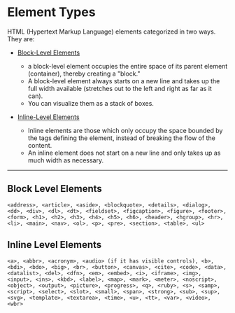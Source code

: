 # Element Types

HTML (Hypertext Markup Language) elements categorized in two ways.
They are:

- [Block-Level Elements](https://developer.mozilla.org/en-US/docs/Web/HTML/Block-level_elements)

  - a block-level element occupies the entire space of its parent element (container), thereby creating a "block."
  - A block-level element always starts on a new line and takes up the full width available (stretches out to the left and right as far as it can).
  - You can visualize them as a stack of boxes.

- [Inline-Level Elements](https://developer.mozilla.org/en-US/docs/Web/HTML/Inline_elements)

  - Inline elements are those which only occupy the space bounded by the tags defining the element, instead of breaking the flow of the content.
  - An inline element does not start on a new line and only takes up as much width as necessary.

---

## Block Level Elements

```
<address>, <article>, <aside>, <blockquote>, <details>, <dialog>, <dd>, <div>, <dl>, <dt>, <fieldset>, <figcaption>, <figure>, <footer>, <form>, <h1>, <h2>, <h3>, <h4>, <h5>, <h6>, <header>, <hgroup>, <hr>, <li>, <main>, <nav>, <ol>, <p>, <pre>, <section>, <table>, <ul>
```

## Inline Level Elements

```
<a>, <abbr>, <acronym>, <audio> (if it has visible controls), <b>, <bdi>, <bdo>, <big>, <br>, <button>, <canvas>, <cite>, <code>, <data>, <datalist>, <del>, <dfn>, <em>, <embed>, <i>, <iframe>, <img>, <input>, <ins>, <kbd>, <label>, <map>, <mark>, <meter>, <noscript>, <object>, <output>, <picture>, <progress>, <q>, <ruby>, <s>, <samp>, <script>, <select>, <slot>, <small>, <span>, <strong>, <sub>, <sup>, <svg>, <template>, <textarea>, <time>, <u>, <tt>, <var>, <video>, <wbr>
```
